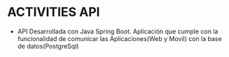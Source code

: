 # ACTIVITIES API
 - API Desarrollada con Java Spring Boot. Aplicación que cumple con la funcionalidad de comunicar las Aplicaciones(Web y Movil) con la base de datos(PostgreSql)
